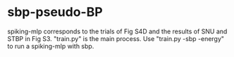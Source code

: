 # sbp-pseudo-BP

spiking-mlp corresponds to the trials of Fig S4D and the results of SNU and STBP in Fig S3. 
"train.py" is the main process. 
Use "train.py -sbp -energy" to run a spiking-mlp with sbp. 